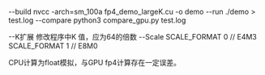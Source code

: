 --build
    nvcc -arch=sm_100a fp4_demo_largeK.cu -o demo
--run
    ./demo > test.log
--compare
    python3 compare_gpu.py test.log

--K扩展
    修改程序中K 值，应为64的倍数
--Scale
    SCALE_FORMAT 0  // E4M3
    SCALE_FORMAT 1  // E8M0

CPU计算为float模拟，与GPU fp4计算存在一定误差。